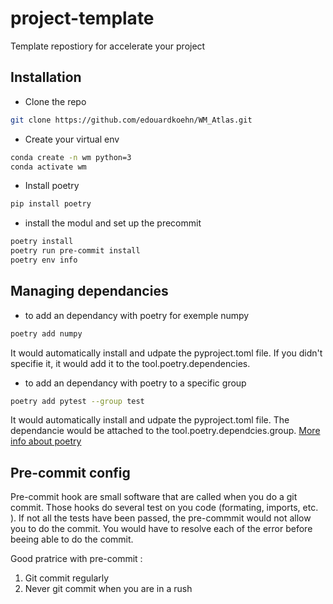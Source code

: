 # project-template
Template repostiory for accelerate your project
## Installation
- Clone the repo

```bash
git clone https://github.com/edouardkoehn/WM_Atlas.git
```
- Create your virtual env
```bash
conda create -n wm python=3
conda activate wm
```
- Install poetry
```bash
pip install poetry
```
- install the modul and set up the precommit
```bash
poetry install
poetry run pre-commit install
poetry env info
```

## Managing dependancies
- to add an dependancy with poetry for exemple numpy
```bash
poetry add numpy
```
It would automatically install and udpate the pyproject.toml file. If you didn't specifie it, it would add it to the tool.poetry.dependencies.

- to add an dependancy with poetry to a specific group
```bash
poetry add pytest --group test
```
It would automatically install and udpate the pyproject.toml file. The dependancie would be attached to the tool.poetry.dependcies.group.
[More info about poetry](https://python-poetry.org/docs/managing-dependencies/#adding-a-dependency-to-a-group)

## Pre-commit config
Pre-commit hook are small software that are called when you do a git commit. Those hooks do several test on you code (formating, imports, etc. ). If not all the tests have been passed, the pre-commmit would not allow you to do the commit. You would have to resolve each of the error before beeing able to do the commit.

Good pratrice with pre-commit :
1) Git commit regularly
2) Never git commit when you are in a rush
